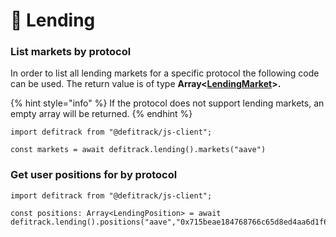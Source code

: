 # 🏦 Lending

### List markets by protocol

In order to list all lending markets for a specific protocol the following code can be used. The return value is of type **Array<**[**LendingMarket**](domain/lendingmarket.md)**>.**&#x20;

{% hint style="info" %}
If the protocol does not support lending markets, an empty array will be returned.
{% endhint %}

```
import defitrack from "@defitrack/js-client";

const markets = await defitrack.lending().markets("aave")
```

### Get user positions for by protocol

```
import defitrack from "@defitrack/js-client";

const positions: Array<LendingPosition> = await defitrack.lending().positions("aave","0x715beae184768766c65d8ed4aa6d1f6893efb542");
```
